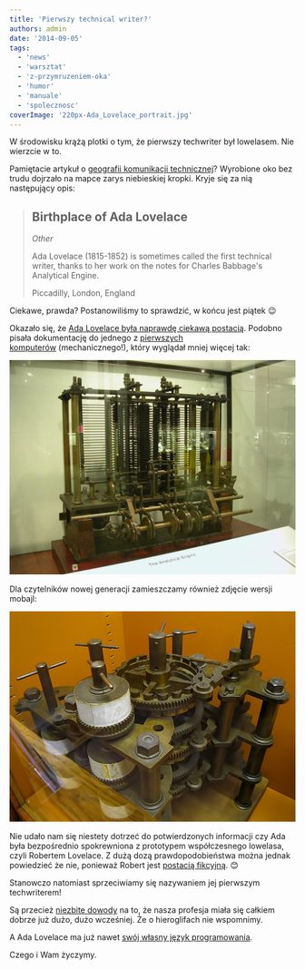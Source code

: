 ```yaml
---
title: 'Pierwszy technical writer?'
authors: admin
date: '2014-09-05'
tags:
  - 'news'
  - 'warsztat'
  - 'z-przymruzeniem-oka'
  - 'humor'
  - 'manuale'
  - 'spolecznosc'
coverImage: '220px-Ada_Lovelace_portrait.jpg'
---
```


W środowisku krążą plotki o tym, że pierwszy techwriter był lowelasem. Nie
wierzcie w to.

<!--truncate-->

Pamiętacie artykuł o
[geografii komunikacji technicznej](http://techwriter.pl/komunikacja-techniczna-geograficznie/)?
Wyrobione oko bez trudu dojrzało na mapce zarys niebieskiej kropki. Kryje się za
nią następujący opis:

> ## Birthplace of Ada Lovelace
>
> _Other_
>
> Ada Lovelace (1815-1852) is sometimes called the first technical writer,
> thanks to her work on the notes for Charles Babbage's Analytical Engine.
>
> Piccadilly, London, England

Ciekawe, prawda? Postanowiliśmy to sprawdzić, w końcu jest piątek 😉

Okazało się, że
[Ada Lovelace była naprawdę ciekawą postacią](http://en.wikipedia.org/wiki/Ada_Lovelace).
Podobno pisała dokumentację do jednego z
[pierwszych komputerów](http://en.wikipedia.org/wiki/Analytical_Engine) (mechanicznego!),
który wyglądał mniej więcej tak:

![AnalyticalMachine_Babbage_London](images/AnalyticalMachine_Babbage_London.jpg)

Dla czytelników nowej generacji zamieszczamy również zdjęcie wersji mobajl:

![BabbageDifferenceEngine](images/BabbageDifferenceEngine.jpg)

Nie udało nam się niestety dotrzeć do potwierdzonych informacji czy Ada była
bezpośrednio spokrewniona z prototypem współczesnego lowelasa, czyli Robertem
Lovelace. Z dużą dozą prawdopodobieństwa można jednak powiedzieć że nie,
ponieważ Robert jest [postacią fikcyjną](http://en.wikipedia.org/wiki/Clarissa).
😊

Stanowczo natomiast sprzeciwiamy się nazywaniem jej pierwszym techwriterem!

Są przecież [niezbite dowody](http://techwriter.pl/5-sredniowiecznych-jaktosow/)
na to, że nasza profesja miała się całkiem dobrze już dużo, dużo wcześniej. Że o
hieroglifach nie wspomnimy.

A Ada Lovelace ma już nawet
[swój własny język programowania](<http://en.wikipedia.org/wiki/Ada_(programming_language)>).

Czego i Wam życzymy.
